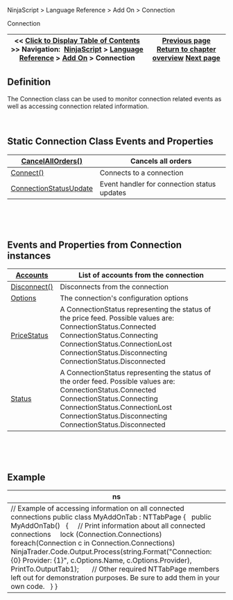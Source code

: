 ﻿


NinjaScript \> Language Reference \> Add On \> Connection






















Connection







| \<\< [Click to Display Table of Contents](connection_class.md) \>\> **Navigation:**     [NinjaScript](ninjascript-1.md) \> [Language Reference](language_reference_wip-1.md) \> [Add On](add_on-1.md) \> Connection | [Previous page](barsrequest_mergepolicy-1.md) [Return to chapter overview](add_on-1.md) [Next page](connection_cancelallorders-1.md) |
| --- | --- |











## Definition


The Connection class can be used to monitor connection related events as well as accessing connection related information.


 


## Static Connection Class Events and Properties




| [CancelAllOrders()](connection_cancelallorders-1.md) | Cancels all orders |
| --- | --- |
| [Connect()](connect-1.md) | Connects to a connection |
| [ConnectionStatusUpdate](connectionstatusupdate-1.md) | Event handler for connection status updates |



 


 


## Events and Properties from Connection instances




| [Accounts](account_class-1.md) | List of accounts from the connection |
| --- | --- |
| [Disconnect()](disconnect-1.md) | Disconnects from the connection |
| [Options](connections_options-1.md) | The connection's configuration options |
| [PriceStatus](connections_pricestatus-1.md) | A ConnectionStatus representing the status of the price feed. Possible values are:   ConnectionStatus.Connected ConnectionStatus.Connecting  ConnectionStatus.ConnectionLost ConnectionStatus.Disconnecting ConnectionStatus.Disconnected |
| [Status](connections_status-1.md) | A ConnectionStatus representing the status of the order feed. Possible values are:   ConnectionStatus.Connected ConnectionStatus.Connecting  ConnectionStatus.ConnectionLost ConnectionStatus.Disconnecting ConnectionStatus.Disconnected |



 


 


## Example




| ns |
| --- |
| // Example of accessing information on all connected connections public class MyAddOnTab : NTTabPage {    public MyAddOnTab()    {      // Print information about all connected connections      lock (Connection.Connections)        foreach(Connection c in Connection.Connections)            NinjaTrader.Code.Output.Process(string.Format("Connection: {0} Provider: {1}", c.Options.Name, c.Options.Provider), PrintTo.OutputTab1\);        // Other required NTTabPage members left out for demonstration purposes. Be sure to add them in your own code.    } } |









